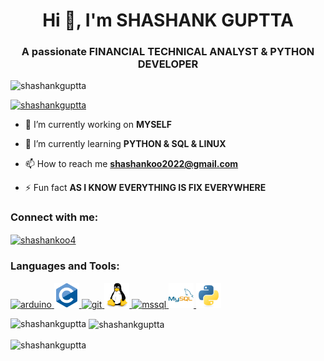 <h1 align="center">Hi 👋, I'm SHASHANK GUPTTA</h1>
<h3 align="center">A passionate FINANCIAL TECHNICAL ANALYST & PYTHON DEVELOPER</h3>

<p align="left"> <img src="https://komarev.com/ghpvc/?username=shashankguptta&label=Profile%20views&color=0e75b6&style=flat" alt="shashankguptta" /> </p>

<p align="left"> <a href="https://github.com/ryo-ma/github-profile-trophy"><img src="https://github-profile-trophy.vercel.app/?username=shashankguptta" alt="shashankguptta" /></a> </p>

- 🔭 I’m currently working on **MYSELF**

- 🌱 I’m currently learning **PYTHON & SQL & LINUX**

- 📫 How to reach me **shashankoo2022@gmail.com**

- ⚡ Fun fact **AS I KNOW EVERYTHING IS FIX EVERYWHERE**

<h3 align="left">Connect with me:</h3>
<p align="left">
<a href="https://instagram.com/shashankoo4" target="blank"><img align="center" src="https://raw.githubusercontent.com/rahuldkjain/github-profile-readme-generator/master/src/images/icons/Social/instagram.svg" alt="shashankoo4" height="30" width="40" /></a>
</p>

<h3 align="left">Languages and Tools:</h3>
<p align="left"> <a href="https://www.arduino.cc/" target="_blank" rel="noreferrer"> <img src="https://cdn.worldvectorlogo.com/logos/arduino-1.svg" alt="arduino" width="40" height="40"/> </a> <a href="https://www.cprogramming.com/" target="_blank" rel="noreferrer"> <img src="https://raw.githubusercontent.com/devicons/devicon/master/icons/c/c-original.svg" alt="c" width="40" height="40"/> </a> <a href="https://git-scm.com/" target="_blank" rel="noreferrer"> <img src="https://www.vectorlogo.zone/logos/git-scm/git-scm-icon.svg" alt="git" width="40" height="40"/> </a> <a href="https://www.linux.org/" target="_blank" rel="noreferrer"> <img src="https://raw.githubusercontent.com/devicons/devicon/master/icons/linux/linux-original.svg" alt="linux" width="40" height="40"/> </a> <a href="https://www.microsoft.com/en-us/sql-server" target="_blank" rel="noreferrer"> <img src="https://www.svgrepo.com/show/303229/microsoft-sql-server-logo.svg" alt="mssql" width="40" height="40"/> </a> <a href="https://www.mysql.com/" target="_blank" rel="noreferrer"> <img src="https://raw.githubusercontent.com/devicons/devicon/master/icons/mysql/mysql-original-wordmark.svg" alt="mysql" width="40" height="40"/> </a> <a href="https://www.python.org" target="_blank" rel="noreferrer"> <img src="https://raw.githubusercontent.com/devicons/devicon/master/icons/python/python-original.svg" alt="python" width="40" height="40"/> </a> </p>

<p><img align="left" src="https://github-readme-stats.vercel.app/api/top-langs?username=shashankguptta&show_icons=true&locale=en&layout=compact" alt="shashankguptta" /></p>

<p>&nbsp;<img align="center" src="https://github-readme-stats.vercel.app/api?username=shashankguptta&show_icons=true&locale=en" alt="shashankguptta" /></p>

<p><img align="center" src="https://github-readme-streak-stats.herokuapp.com/?user=shashankguptta&" alt="shashankguptta" /></p>
